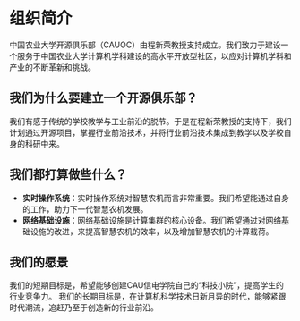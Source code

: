 
# 组织简介

中国农业大学开源俱乐部（CAUOC）由程新荣教授支持成立。我们致力于建设一个服务于中国农业大学计算机学科建设的高水平开放型社区，以应对计算机学科和产业的不断革新和挑战。

## 我们为什么要建立一个开源俱乐部？

我们有感于传统的学校教学与工业前沿的脱节。于是在程新荣教授的支持下，我们计划通过开源项目，掌握行业前沿技术，并将行业前沿技术集成到教学以及学校自身的科研中来。

## 我们都打算做些什么？

- **实时操作系统**：实时操作系统对智慧农机而言非常重要。我们希望能通过自身的工作，助力下一代智慧农机发展。
- **网络基础设施**：网络基础设施是计算集群的核心设备。我们希望通过对网络基础设施的改进，来提高智慧农机的效率，以及增加智慧农机的计算载荷。

## 我们的愿景

我们的短期目标是，希望能够创建CAU信电学院自己的“科技小院”，提高学生的行业竞争力。
我们的长期目标是，在计算机科学技术日新月异的时代，能够紧跟时代潮流，追赶乃至于创造新的行业前沿。

<!--

**Here are some ideas to get you started:**

🙋‍♀️ A short introduction - what is your organization all about?
🌈 Contribution guidelines - how can the community get involved?
👩‍💻 Useful resources - where can the community find your docs? Is there anything else the community should know?
🍿 Fun facts - what does your team eat for breakfast?
🧙 Remember, you can do mighty things with the power of [Markdown](https://docs.github.com/github/writing-on-github/getting-started-with-writing-and-formatting-on-github/basic-writing-and-formatting-syntax)
-->
